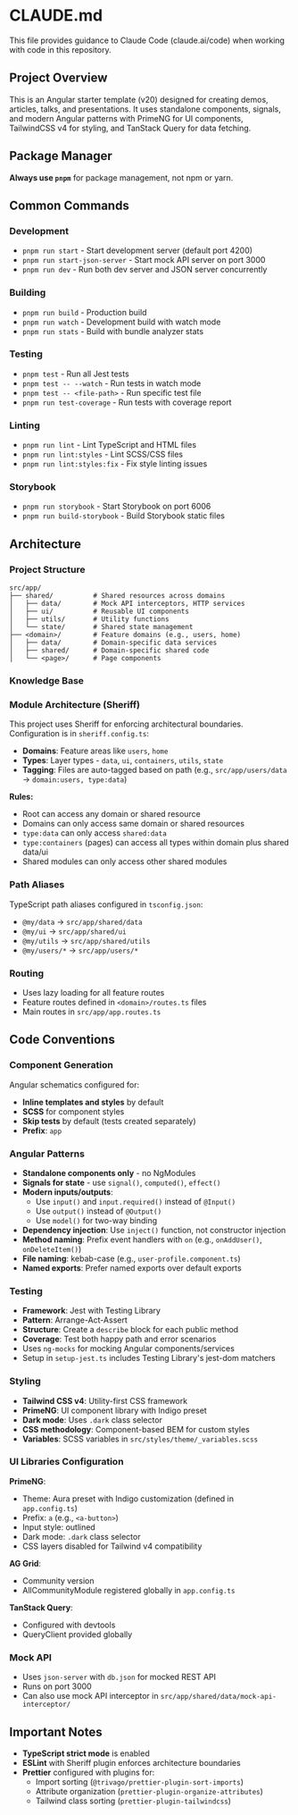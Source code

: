 # CLAUDE.md

This file provides guidance to Claude Code (claude.ai/code) when working with code in this repository.

## Project Overview

This is an Angular starter template (v20) designed for creating demos, articles, talks, and presentations. It uses standalone components, signals, and modern Angular patterns with PrimeNG for UI components, TailwindCSS v4 for styling, and TanStack Query for data fetching.

## Package Manager

**Always use `pnpm`** for package management, not npm or yarn.

## Common Commands

### Development
- `pnpm run start` - Start development server (default port 4200)
- `pnpm run start-json-server` - Start mock API server on port 3000
- `pnpm run dev` - Run both dev server and JSON server concurrently

### Building
- `pnpm run build` - Production build
- `pnpm run watch` - Development build with watch mode
- `pnpm run stats` - Build with bundle analyzer stats

### Testing
- `pnpm test` - Run all Jest tests
- `pnpm test -- --watch` - Run tests in watch mode
- `pnpm test -- <file-path>` - Run specific test file
- `pnpm run test-coverage` - Run tests with coverage report

### Linting
- `pnpm run lint` - Lint TypeScript and HTML files
- `pnpm run lint:styles` - Lint SCSS/CSS files
- `pnpm run lint:styles:fix` - Fix style linting issues

### Storybook
- `pnpm run storybook` - Start Storybook on port 6006
- `pnpm run build-storybook` - Build Storybook static files

## Architecture

### Project Structure

```
src/app/
├── shared/          # Shared resources across domains
│   ├── data/        # Mock API interceptors, HTTP services
│   ├── ui/          # Reusable UI components
│   ├── utils/       # Utility functions
│   └── state/       # Shared state management
├── <domain>/        # Feature domains (e.g., users, home)
│   ├── data/        # Domain-specific data services
│   ├── shared/      # Domain-specific shared code
│   └── <page>/      # Page components
```

### Knowledge Base

### Module Architecture (Sheriff)

This project uses Sheriff for enforcing architectural boundaries. Configuration is in `sheriff.config.ts`:

- **Domains**: Feature areas like `users`, `home`
- **Types**: Layer types - `data`, `ui`, `containers`, `utils`, `state`
- **Tagging**: Files are auto-tagged based on path (e.g., `src/app/users/data` → `domain:users, type:data`)

**Rules:**
- Root can access any domain or shared resource
- Domains can only access same domain or shared resources
- `type:data` can only access `shared:data`
- `type:containers` (pages) can access all types within domain plus shared data/ui
- Shared modules can only access other shared modules

### Path Aliases

TypeScript path aliases configured in `tsconfig.json`:
- `@my/data` → `src/app/shared/data`
- `@my/ui` → `src/app/shared/ui`
- `@my/utils` → `src/app/shared/utils`
- `@my/users/*` → `src/app/users/*`

### Routing

- Uses lazy loading for all feature routes
- Feature routes defined in `<domain>/routes.ts` files
- Main routes in `src/app/app.routes.ts`

## Code Conventions

### Component Generation

Angular schematics configured for:
- **Inline templates and styles** by default
- **SCSS** for component styles
- **Skip tests** by default (tests created separately)
- **Prefix**: `app`

### Angular Patterns

- **Standalone components only** - no NgModules
- **Signals for state** - use `signal()`, `computed()`, `effect()`
- **Modern inputs/outputs**:
  - Use `input()` and `input.required()` instead of `@Input()`
  - Use `output()` instead of `@Output()`
  - Use `model()` for two-way binding
- **Dependency injection**: Use `inject()` function, not constructor injection
- **Method naming**: Prefix event handlers with `on` (e.g., `onAddUser()`, `onDeleteItem()`)
- **File naming**: kebab-case (e.g., `user-profile.component.ts`)
- **Named exports**: Prefer named exports over default exports

### Testing

- **Framework**: Jest with Testing Library
- **Pattern**: Arrange-Act-Assert
- **Structure**: Create a `describe` block for each public method
- **Coverage**: Test both happy path and error scenarios
- Uses `ng-mocks` for mocking Angular components/services
- Setup in `setup-jest.ts` includes Testing Library's jest-dom matchers

### Styling

- **Tailwind CSS v4**: Utility-first CSS framework
- **PrimeNG**: UI component library with Indigo preset
- **Dark mode**: Uses `.dark` class selector
- **CSS methodology**: Component-based BEM for custom styles
- **Variables**: SCSS variables in `src/styles/theme/_variables.scss`

### UI Libraries Configuration

**PrimeNG**:
- Theme: Aura preset with Indigo customization (defined in `app.config.ts`)
- Prefix: `a` (e.g., `<a-button>`)
- Input style: outlined
- Dark mode: `.dark` class selector
- CSS layers disabled for Tailwind v4 compatibility

**AG Grid**:
- Community version
- AllCommunityModule registered globally in `app.config.ts`

**TanStack Query**:
- Configured with devtools
- QueryClient provided globally

### Mock API

- Uses `json-server` with `db.json` for mocked REST API
- Runs on port 3000
- Can also use mock API interceptor in `src/app/shared/data/mock-api-interceptor/`

## Important Notes

- **TypeScript strict mode** is enabled
- **ESLint** with Sheriff plugin enforces architecture boundaries
- **Prettier** configured with plugins for:
  - Import sorting (`@trivago/prettier-plugin-sort-imports`)
  - Attribute organization (`prettier-plugin-organize-attributes`)
  - Tailwind class sorting (`prettier-plugin-tailwindcss`)
